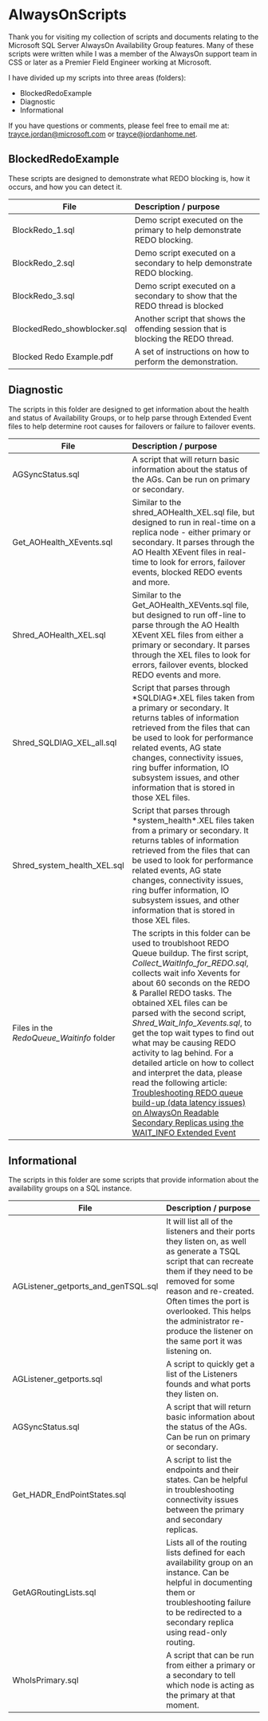 # AlwaysOnScripts

Thank you for visiting my collection of scripts and documents relating to the Microsoft SQL Server AlwaysOn Availability Group features.  Many of these scripts were written while I was a member of the AlwaysOn support team in CSS or later as a Premier Field Engineer working at Microsoft.

I have divided up my scripts into three areas (folders):

* BlockedRedoExample
* Diagnostic
* Informational

If you have questions or comments, please feel free to email me at:  trayce.jordan@microsoft.com  or trayce@jordanhome.net.


## BlockedRedoExample

These scripts are designed to demonstrate what REDO blocking is, how it occurs, and how you can detect it.

| File | Description / purpose |
|------|:----------------------|
|BlockRedo_1.sql| Demo script executed on the primary to help demonstrate REDO blocking.|
|BlockRedo_2.sql| Demo script executed on a secondary to help demonstrate REDO blocking.|
|BlockRedo_3.sql| Demo script executed on a secondary to show that the REDO thread is blocked|
|BlockedRedo_showblocker.sql| Another script that shows the offending session that is blocking the REDO thread.|
|Blocked Redo Example.pdf| A set of instructions on how to perform the demonstration.|
## Diagnostic

The scripts in this folder are designed to get information about the health and status of Availability Groups, or to help parse through Extended Event files to help determine root causes for failovers or failure to failover events.

| File | Description / purpose |
|------|:----------------------|
| AGSyncStatus.sql| A script that will return basic information about the status of the AGs.  Can be run on primary or secondary.|
| Get_AOHealth_XEvents.sql| Similar to the shred_AOHealth_XEL.sql file, but designed to run in real-time on a replica node - either primary or secondary.  It parses through the AO Health XEvent files in real-time to look for errors, failover events, blocked REDO events and more.|
| Shred_AOHealth_XEL.sql| Similar to the Get_AOHealth_XEVents.sql file, but designed to run off-line to parse through the AO Health XEvent XEL files from either a primary or secondary.  It parses through the XEL files to look for errors, failover events, blocked REDO events and more.|
|Shred_SQLDIAG_XEL_all.sql| Script that parses through \*SQLDIAG\*.XEL files taken from a primary or secondary.  It returns tables of information retrieved from the files that can be used to look for performance related events, AG state changes, connectivity issues, ring buffer information, IO subsystem issues, and other information that is stored in those XEL files.|
|Shred_system_health_XEL.sql| Script that parses through \*system_health\*.XEL files taken from a primary or secondary.  It returns tables of information retrieved from the files that can be used to look for performance related events, AG state changes, connectivity issues, ring buffer information, IO subsystem issues, and other information that is stored in those XEL files.|
| Files in the _*RedoQueue_Waitinfo*_ folder | The scripts in this folder can be used to troublshoot REDO Queue buildup.  The first script, _*Collect_WaitInfo_for_REDO.sql*_, collects wait info Xevents for about 60 seconds on the REDO & Parallel REDO tasks.  The obtained XEL files can be parsed with the second script, _*Shred_Wait_Info_Xevents.sql*_, to get the top wait types to find out what may be causing REDO activity to lag behind.  For a detailed article on how to collect and interpret the data, please read the following article:  [Troubleshooting REDO queue build-up (data latency issues) on AlwaysOn Readable Secondary Replicas using the WAIT_INFO Extended Event](https://techcommunity.microsoft.com/t5/sql-server-support-blog/troubleshooting-redo-queue-build-up-data-latency-issues-on/ba-p/318488) |

## Informational

The scripts in this folder are some scripts that provide information about the availability groups on a SQL instance.

| File | Description / purpose |
|------|:----------------------|
| AGListener_getports_and_genTSQL.sql| It will list all of the listeners and their ports they listen on, as well as generate a TSQL script that can recreate them if they need to be removed for some reason and re-created.  Often times the port is overlooked.  This helps the administrator re-produce the listener on the same port it was listening on.|
|AGListener_getports.sql| A script to quickly get a list of the Listeners founds and what ports they listen on.|
| AGSyncStatus.sql| A script that will return basic information about the status of the AGs.  Can be run on primary or secondary.|
|Get_HADR_EndPointStates.sql| A script to list the endpoints and their states.  Can be helpful in troubleshooting connectivity issues between the primary and secondary replicas.|
|GetAGRoutingLists.sql| Lists all of the routing lists defined for each availability group on an instance.  Can be helpful in documenting them or troubleshooting failure to be redirected to a secondary replica using read-only routing.|
|WhoIsPrimary.sql| A script that can be run from either a primary or a secondary to tell which node is acting as the primary at that moment.|

